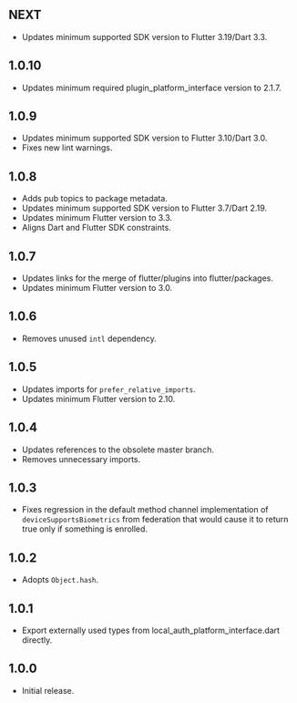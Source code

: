 ## NEXT

- Updates minimum supported SDK version to Flutter 3.19/Dart 3.3.

## 1.0.10

- Updates minimum required plugin_platform_interface version to 2.1.7.

## 1.0.9

- Updates minimum supported SDK version to Flutter 3.10/Dart 3.0.
- Fixes new lint warnings.

## 1.0.8

- Adds pub topics to package metadata.
- Updates minimum supported SDK version to Flutter 3.7/Dart 2.19.
- Updates minimum Flutter version to 3.3.
- Aligns Dart and Flutter SDK constraints.

## 1.0.7

- Updates links for the merge of flutter/plugins into flutter/packages.
- Updates minimum Flutter version to 3.0.

## 1.0.6

- Removes unused `intl` dependency.

## 1.0.5

- Updates imports for `prefer_relative_imports`.
- Updates minimum Flutter version to 2.10.

## 1.0.4

- Updates references to the obsolete master branch.
- Removes unnecessary imports.

## 1.0.3

- Fixes regression in the default method channel implementation of
  `deviceSupportsBiometrics` from federation that would cause it to return true
  only if something is enrolled.

## 1.0.2

- Adopts `Object.hash`.

## 1.0.1

- Export externally used types from local_auth_platform_interface.dart directly.

## 1.0.0

- Initial release.
